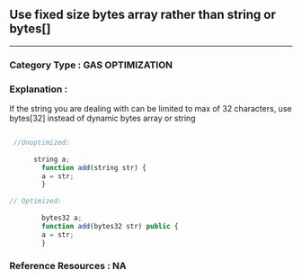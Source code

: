 ## Use fixed size bytes array rather than string or bytes[]


---

### **Category Type** : GAS OPTIMIZATION


### **Explanation** : 

If the string you are dealing with can be limited to max of 32 characters, use bytes[32] instead of dynamic bytes array or string

```javascript

 //Unoptimized:
   	 
   	  string a;
     	function add(string str) {
     	a = str;
     	}
 
// Optimized:
   	 
   	    bytes32 a;
     	function add(bytes32 str) public {
     	a = str;
     	}


```



### **Reference Resources** : NA


